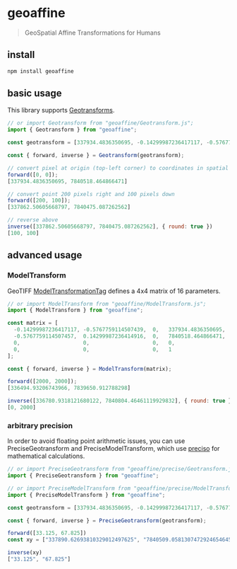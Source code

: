 # geoaffine
> GeoSpatial Affine Transformations for Humans

## install
```bash
npm install geoaffine
```

## basic usage
This library supports [Geotransforms](https://gdal.org/tutorials/geotransforms_tut.html).
```js
// or import Geotransform from "geoaffine/Geotransform.js";
import { Geotransform } from "geoaffine";

const geotransform = [337934.4836350695, -0.14299987236417117, -0.5767759114507439, 7840518.464866471, -0.5767759114507457, 0.14299987236414916];

const { forward, inverse } = Geotransform(geotransform);

// convert pixel at origin (top-left corner) to coordinates in spatial reference system 
forward([0, 0]);
[337934.4836350695, 7840518.464866471]

// convert point 200 pixels right and 100 pixels down
forward([200, 100]);
[337862.50605668797, 7840475.087262562]

// reverse above
inverse([337862.50605668797, 7840475.087262562], { round: true })
[100, 100]
```

## advanced usage
### ModelTransform
GeoTIFF [ModelTransformationTag](https://www.awaresystems.be/imaging/tiff/tifftags/modeltransformationtag.html) defines a 4x4 matrix of 16 parameters.
```js
// or import ModelTransform from "geoaffine/ModelTransform.js";
import { ModelTransform } from "geoaffine";

const matrix = [
  -0.14299987236417117, -0.5767759114507439,  0,   337934.4836350695,
  -0.5767759114507457,  0.14299987236414916,  0,   7840518.464866471,
  0,                    0,                    0,   0,
  0,                    0,                    0,   1
];

const { forward, inverse } = ModelTransform(matrix);

forward([2000, 2000]);
[336494.93206743966, 7839650.912788298]

inverse([336780.9318121680122, 7840804.46461119929832], { round: true })
[0, 2000]
```

### arbitrary precision
In order to avoid floating point arithmetic issues, you can use PreciseGeotransform and PreciseModelTransform,
which use [preciso](https://github.com/danieljdufour/preciso) for mathematical calculations.
```js
// or import PreciseGeotransform from "geoaffine/precise/Geotransform.js";
import { PreciseGeotransform } from "geoaffine";

// or import PreciseModelTransform from "geoaffine/precise/ModelTransform.js";
import { PreciseModelTransform } from "geoaffine";

const geotransform = [337934.4836350695, -0.14299987236417117, -0.5767759114507439, 7840518.464866471, -0.5767759114507457, 0.14299987236414916];

const { forward, inverse } = PreciseGeotransform(geotransform);

forward([33.125, 67.825])
const xy = ["337890.62693810329012497625", "7840509.0581307472924654645"]

inverse(xy)
["33.125", "67.825"]
```


